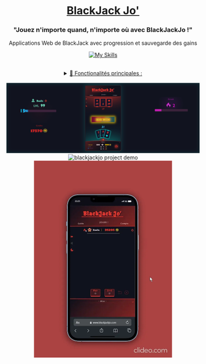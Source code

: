 <div>
  
  <h1 align="center"><a href="https://www.blackjackjo.com" target="_blank">BlackJack Jo'</a></h1>
  <h3 align="center">"Jouez n'importe quand, n'importe où avec BlackJackJo !"</h3>

  <p align="center">Applications Web de BlackJack avec progression et sauvegarde des gains</p>

  <div align="center">
      <!--
      <a href="https://www.w3.org/html/" target="_blank" rel="noreferrer"> <img src="https://raw.githubusercontent.com/devicons/devicon/master/icons/html5/html5-original-wordmark.svg" alt="html5" width="40" height="40"/> </a>
      <a href="https://www.w3schools.com/css/" target="_blank" rel="noreferrer"> <img src="https://raw.githubusercontent.com/devicons/devicon/master/icons/css3/css3-original-wordmark.svg" alt="css3" width="40" height="40"/> </a>
      <a href="https://developer.mozilla.org/en-US/docs/Web/JavaScript" target="_blank" rel="noreferrer"> <img src="https://raw.githubusercontent.com/devicons/devicon/master/icons/javascript/javascript-original.svg" alt="javascript" width="40" height="40"/> </a>
      <a href="https://www.php.net" target="_blank" rel="noreferrer"> <img src="https://raw.githubusercontent.com/devicons/devicon/master/icons/php/php-original.svg" alt="php" width="40" height="40"/> </a>
      -->

  [![My Skills](https://skillicons.dev/icons?i=html,css,js,php)](https://skillicons.dev)
  </div>

  </br>

  <details>
    <summary align="center"><ins>🔧 Fonctionalités principales :</ins></summary>
    <ul>
      <li>Création de compte, authentification</li>
      <li>Crédits quotidiens à la connection</li>
      <li>Classement public et TOP 3</li>
      <li>Système de niveaux, d'expérience et de récompense</li>
      <li>Système de "win streak" influant le gain d'expérience</li>
      <li>Mode sombre / Mode clair</li>
      <li>Toggle mode "turbo" (acceleration de la distribution des cartes)</li>
      <li>Espace compte (historique dernières parties jouées avec résultat et gains)</li>
      <li>Tableau de bord Modérateur (historique dernières connexions et dernières parties jouées, liste des utilisateurs </li>
      <li>"Side bets" (mises secondaires sur des cas particuliers)</li>
      </br>
      <li>Responsiv Design</li>
      <li>Animations et transitions CSS contrôlées par JS</li>
      <li>Déroulement de la partie asynchrone</li>
    </ul>
  </details>

  </br>

  <div align="center">
    <img alt="Screenshot of the project game result" src="https://github.com/baku67/baku67/blob/main/blackjackjoBanner.png" />
  </div>
  
  <div align="center">
    <img width="220" alt="blackjackjo project demo" src="https://github.com/baku67/baku67/blob/main/blackjackjo_Demo1.webp" />
    <img width="360" alt="blackjackjo project demo" src="https://github.com/baku67/baku67/blob/main/blackjackjo_Demo2.webp" />
  </div>
  
</div>